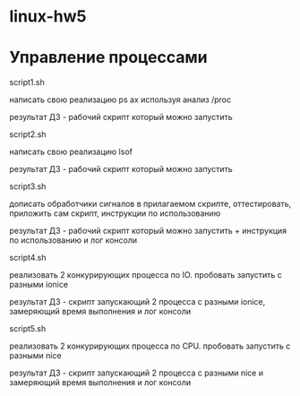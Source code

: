 # linux-hw5
# Управление процессами

script1.sh

  написать свою реализацию ps ax используя анализ /proc
  
  результат ДЗ - рабочий скрипт который можно запустить

script2.sh

  написать свою реализацию lsof
  
  результат ДЗ - рабочий скрипт который можно запустить

script3.sh

  дописать обработчики сигналов в прилагаемом скрипте, оттестировать, приложить сам скрипт, инструкции по использованию
  
  результат ДЗ - рабочий скрипт который можно запустить + инструкция по использованию и лог консоли

script4.sh

  реализовать 2 конкурирующих процесса по IO. пробовать запустить с разными ionice
  
  результат ДЗ - скрипт запускающий 2 процесса с разными ionice, замеряющий время выполнения и лог консоли

script5.sh

  реализовать 2 конкурирующих процесса по CPU. пробовать запустить с разными nice
  
  результат ДЗ - скрипт запускающий 2 процесса с разными nice и замеряющий время выполнения и лог консоли
  
  
